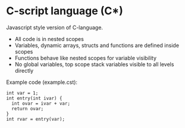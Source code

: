 # C-script language (C*)
Javascript style version of C-language.

* All code is in nested scopes
* Variables, dynamic arrays, structs and functions are defined inside scopes
* Functions behave like nested scopes for variable visibility
* No global variables, top scope stack variables visible to all levels directly

Example code (example.cst):
```
int var = 1;
int entry(int ivar) {
  int ovar = ivar + var;
  return ovar;
}
int rvar = entry(var);
```

